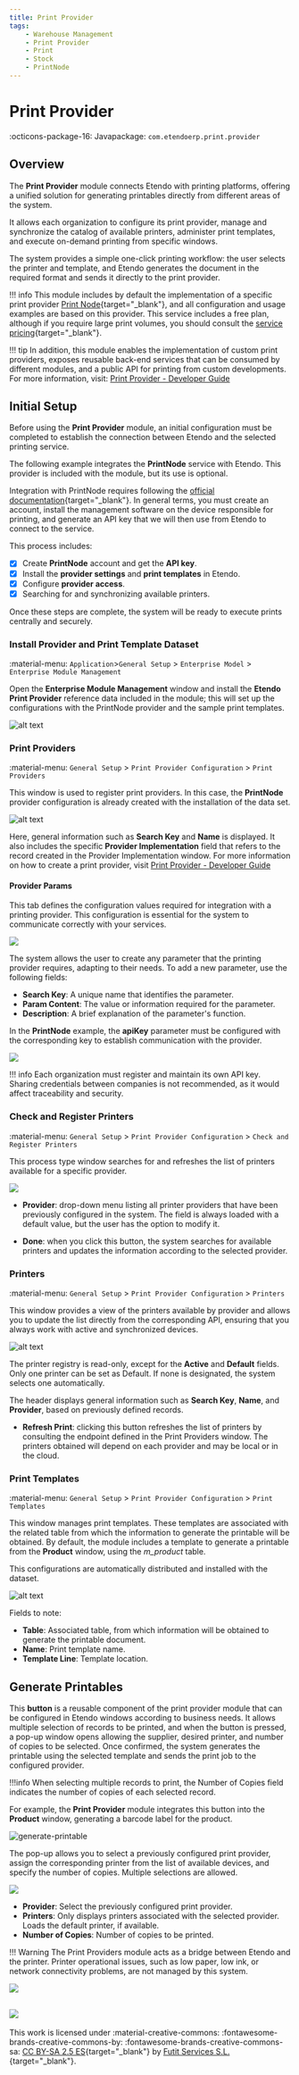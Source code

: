 ```yaml
---
title: Print Provider
tags:
    - Warehouse Management
    - Print Provider
    - Print
    - Stock
    - PrintNode
---
```


# Print Provider
:octicons-package-16: Javapackage: `com.etendoerp.print.provider`

## Overview

The **Print Provider** module connects Etendo with printing platforms, offering a unified solution for generating printables directly from different areas of the system.

It allows each organization to configure its print provider, manage and synchronize the catalog of available printers, administer print templates, and execute on-demand printing from specific windows.

The system provides a simple one-click printing workflow: the user selects the printer and template, and Etendo generates the document in the required format and sends it directly to the print provider.

!!! info 
    This module includes by default the implementation of a specific print provider [Print Node](https://www.printnode.com/){target="_blank"}, and all configuration and usage examples are based on this provider. This service includes a free plan, although if you require large print volumes, you should consult the [service pricing](https://www.printnode.com/pricing){target="_blank"}.    


!!! tip
    In addition, this module enables the implementation of custom print providers, exposes reusable back-end services that can be consumed by different modules, and a public API for printing from custom developments. For more information, visit: [Print Provider - Developer Guide](../../../../../assets/user-guide/developer-guide/etendo-classic/bundles/platform/print-provider.md)


## Initial Setup

Before using the **Print Provider** module, an initial configuration must be completed to establish the connection between Etendo and the selected printing service.

The following example integrates the **PrintNode** service with Etendo. This provider is included with the module, but its use is optional.

Integration with PrintNode requires following the [official documentation](https://www.printnode.com/docs){target="_blank"}. In general terms, you must create an account, install the management software on the device responsible for printing, and generate an API key that we will then use from Etendo to connect to the service.

This process includes:

- [x] Create **PrintNode** account and get the **API key**.
- [x] Install the **provider settings** and **print templates** in Etendo.
- [x] Configure **provider access**.
- [x] Searching for and synchronizing available printers. 
 
Once these steps are complete, the system will be ready to execute prints centrally and securely.


### Install Provider and Print Template Dataset

:material-menu: `Application`>`General Setup` > `Enterprise Model` > `Enterprise Module Management`

Open the **Enterprise Module Management** window and install the **Etendo Print Provider** reference data included in the module; this will set up the configurations with the PrintNode provider and the sample print templates.

![alt text](../../../../../assets/user-guide/etendo-classic/optional-features/bundles/platform-extensions/print-provider/install-dataset.png)

### Print Providers

:material-menu: `General Setup` > `Print Provider Configuration` > `Print Providers`

This window is used to register print providers. In this case, the **PrintNode** provider configuration is already created with the installation of the data set.

![alt text](../../../../../assets/user-guide/etendo-classic/optional-features/bundles/platform-extensions/print-provider/print-provider-window.png)

Here, general information such as **Search Key** and **Name** is displayed. It also includes the specific **Provider Implementation** field that refers to the record created in the Provider Implementation window. For more information on how to create a print provider, visit [Print Provider - Developer Guide](../../../../../assets/user-guide/developer-guide/etendo-classic/bundles/platform/print-provider.md)


#### Provider Params

This tab defines the configuration values required for integration with a printing provider. This configuration is essential for the system to communicate correctly with your services.

![](../../../../../assets/user-guide/etendo-classic/optional-features/bundles/platform-extensions/print-provider/print-provider-tab.png)

The system allows the user to create any parameter that the printing provider requires, adapting to their needs. To add a new parameter, use the following fields:

   - **Search Key**: A unique name that identifies the parameter.
   - **Param Content**: The value or information required for the parameter.
   - **Description**: A brief explanation of the parameter's function.

In the **PrintNode** example, the **apiKey** parameter must be configured with the corresponding key to establish communication with the provider.

![](../../../../../assets/user-guide/etendo-classic/optional-features/bundles/platform-extensions/print-provider/api-key-param.png)

!!! info
    Each organization must register and maintain its own API key. Sharing credentials between companies is not recommended, as it would affect traceability and security.


### Check and Register Printers

:material-menu: `General Setup` > `Print Provider Configuration` > `Check and Register Printers`

This process type window searches for and refreshes the list of printers available for a specific provider.

![](../../../../../assets/user-guide/etendo-classic/optional-features/bundles/platform-extensions/print-provider/check-and-register-printers.png)

- **Provider**: drop-down menu listing all printer providers that have been previously configured in the system. The field is always loaded with a default value, but the user has the option to modify it.

- **Done**: when you click this button, the system searches for available printers and updates the information according to the selected provider.

### Printers

:material-menu: `General Setup` > `Print Provider Configuration` > `Printers`

This window provides a view of the printers available by provider and allows you to update the list directly from the corresponding API, ensuring that you always work with active and synchronized devices.

![alt text](../../../../../assets/user-guide/etendo-classic/optional-features/bundles/platform-extensions/print-provider/printers-window.png)

The printer registry is read-only, except for the **Active** and **Default** fields. Only one printer can be set as Default. If none is designated, the system selects one automatically.

The header displays general information such as **Search Key**, **Name**, and **Provider**, based on previously defined records. 

- **Refresh Print**: clicking this button refreshes the list of printers by consulting the endpoint defined in the Print Providers window. The printers obtained will depend on each provider and may be local or in the cloud.

### Print Templates

:material-menu: `General Setup` > `Print Provider Configuration` > `Print Templates`

This window manages print templates. These templates are associated with the related table from which the information to generate the printable will be obtained. By default, the module includes a template to generate a printable from the **Product** window, using the *m_product* table.

This configurations are automatically distributed and installed with the dataset.

![alt text](../../../../../assets/user-guide/etendo-classic/optional-features/bundles/platform-extensions/print-provider/print-template-window.png)

Fields to note:

- **Table**: Associated table, from which information will be obtained to generate the printable document.
- **Name**: Print template name. 
- **Template Line**: Template location.


## Generate Printables

This **button** is a reusable component of the print provider module that can be configured in Etendo windows according to business needs. It allows multiple selection of records to be printed, and when the button is pressed, a pop-up window opens allowing the supplier, desired printer, and number of copies to be selected. Once confirmed, the system generates the printable using the selected template and sends the print job to the configured provider.

!!!info 
    When selecting multiple records to print, the Number of Copies field indicates the number of copies of each selected record.

For example, the **Print Provider** module integrates this button into the **Product** window, generating a barcode label for the product.

![generate-printable](../../../../../assets/user-guide/etendo-classic/optional-features/bundles/platform-extensions/print-provider/generate-printable.png)

The pop-up allows you to select a previously configured print provider, assign the corresponding printer from the list of available devices, and specify the number of copies. Multiple selections are allowed.

![](../../../../../assets/user-guide/etendo-classic/optional-features/bundles/platform-extensions/print-provider/generate-printable-popup.png)

   - **Provider**: Select the previously configured print provider.
   - **Printers**: Only displays printers associated with the selected provider. Loads the default printer, if available.
   - **Number of Copies**: Number of copies to be printed.

!!! Warning
    The Print Providers module acts as a bridge between Etendo and the printer. Printer operational issues, such as low paper, low ink, or network connectivity problems, are not managed by this system.

![](../../../../../assets/user-guide/etendo-classic/optional-features/bundles/platform-extensions/print-provider/send-impresion.png)

![](../../../../../assets/user-guide/etendo-classic/optional-features/bundles/platform-extensions/print-provider/barcode.png)
---
This work is licensed under :material-creative-commons: :fontawesome-brands-creative-commons-by: :fontawesome-brands-creative-commons-sa: [ CC BY-SA 2.5 ES](https://creativecommons.org/licenses/by-sa/2.5/es/){target="_blank"} by [Futit Services S.L.](https://etendo.software){target="_blank"}.